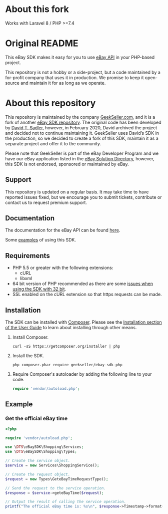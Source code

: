 # About this fork

Works with Laravel 8 / PHP >=7.4

# Original README

This eBay SDK makes it easy for you to use [eBay API](https://developer.ebay.com/docs) in your PHP-based project.

This repository is not a hobby or a side-project, but a code maintained by a for-profit company that uses it in production. We promise to keep it open-source and maintain it for as long as we operate.

# About this repository

This repository is maintained by the company [GeekSeller.com](https://www.geekseller.com/), and it is a fork of another [eBay SDK repository](https://github.com/davidtsadler/ebay-sdk-php/). The original code has been developed by [David T. Sadler](https://github.com/davidtsadler), however, in February 2020, David archived the project and decided not to continue maintaining it. GeekSeller uses David’s SDK in the production, so we decided to create a fork of this SDK, maintain it as a separate project and offer it to the community.

Please note that GeekSeller is part of the eBay Developer Program and we have our eBay application listed in the [eBay Solution Directory](https://cgi6.ebay.com/ws/eBayISAPI.dll?SolutionsDirectory&page=details&solutionId=705084376), however, this SDK is not endorsed, sponsored or maintained by eBay.

## Support

This repository is updated on a regular basis. It may take time to have reported issues fixed, but we encourage you to submit tickets, contribute or contact us to request premium support.

## Documentation

The documentation for the eBay API can be found [here](https://developer.ebay.com/docs).

Some [examples](https://github.com/geekseller/ebay-sdk-examples) of using this SDK.

## Requirements

  - PHP 5.5 or greater with the following extensions:
      - cURL
      - libxml
  - 64 bit version of PHP recommended as there are some [issues when using the SDK with 32 bit](http://devbay.net/sdk/guides/getting-started/requirements.html#using-the-sdk-with-32-bit-systems).
  - SSL enabled on the cURL extension so that https requests can be made.

## Installation

The SDK can be installed with [Composer](http://getcomposer.org/). Please see the [Installation section of the User Guide](http://devbay.net/sdk/guides/getting-started/installation.html) to learn about installing through other means.

  1. Install Composer.

     ```
     curl -sS https://getcomposer.org/installer | php
     ```

  1. Install the SDK.

     ```
     php composer.phar require geekseller/ebay-sdk-php
     ```

  1. Require Composer's autoloader by adding the following line to your code.

     ```php
     require 'vendor/autoload.php';
     ```

## Example

### Get the official eBay time

```php
<?php

require 'vendor/autoload.php';

use \DTS\eBaySDK\Shopping\Services;
use \DTS\eBaySDK\Shopping\Types;

// Create the service object.
$service = new Services\ShoppingService();

// Create the request object.
$request = new Types\GeteBayTimeRequestType();

// Send the request to the service operation.
$response = $service->geteBayTime($request);

// Output the result of calling the service operation.
printf("The official eBay time is: %s\n", $response->Timestamp->format('H:i (\G\M\T) \o\n l jS Y'));
```
